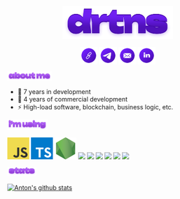 <br/>
<p align="center"><a href="https://dortanes.com"><img width="50%" src="./logo.png" /></a></p>
<p align="center">
 <a href="https://dortanes.com"><img width="40" src="./icons8-link-app.svg"></a>
<a href="https://destes.t.me"><img width="40" src="./icons8-telegram-app.svg"></a>
<a href="mailto:drtanes@yahoo.com"><img width="40" src="./icons8-mail-app.svg"></a>
<a href="[mailto:drtanes@yahoo.com](https://www.linkedin.com/in/anton-kovalenko-67245b250"><img width="40" src="./icons8-linkedin-app.svg"></a>
</p>

<img width="20%" src="./aboutme.png" />

- 🔧 7 years in development
- 💸 4 years of commercial development
- ⚡ High-load software, blockchain, business logic, etc.

<img width="18%" src="./imusing.png" />

<p><img height="50" src="https://raw.githubusercontent.com/github/explore/80688e429a7d4ef2fca1e82350fe8e3517d3494d/topics/javascript/javascript.png">
<img height="50" src="https://raw.githubusercontent.com/github/explore/80688e429a7d4ef2fca1e82350fe8e3517d3494d/topics/typescript/typescript.png">
<img height="50" src="https://raw.githubusercontent.com/github/explore/80688e429a7d4ef2fca1e82350fe8e3517d3494d/topics/nodejs/nodejs.png">
<img height="50" src="https://raw.githubusercontent.com/mariabarkouzou/Create-An-Awesome-README.md-File/main/SVG%20Icons/JavaScript%20Frameworks%20SVG%20Icons/vue-js.svg">
<img height="50" src="https://raw.githubusercontent.com/mariabarkouzou/Create-An-Awesome-README.md-File/main/SVG%20Icons/Machine%20Learning%20SVG%20Icons/tensorflow.svg">
<img height="50" src="https://raw.githubusercontent.com/mariabarkouzou/Create-An-Awesome-README.md-File/main/SVG%20Icons/Programmin%20Tools%20SVG%20Icons/firebase.svg">
<img height="50" src="https://raw.githubusercontent.com/nuxt/nuxtjs.org/main/static/icon.png">
<img height="50" src="https://github.githubassets.com/images/icons/emoji/electron.png">
<img height="50" src="https://raw.githubusercontent.com/spothq/cryptocurrency-icons/master/svg/color/generic.svg"></p>
<img width="13%" src="./stats.png" />

<a href="#"><img align="center" src="https://github-readme-stats.vercel.app/api?username=dortanes&show_icons=true&include_all_commits=true&theme=buefy&line_height=22" alt="Anton's github stats" /></a>
